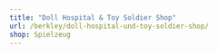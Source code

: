 ```yaml
---
title: "Doll Hospital & Toy Soldier Shop"
url: /berkley/doll-hospital-und-toy-soldier-shop/
shop: Spielzeug
---
```

